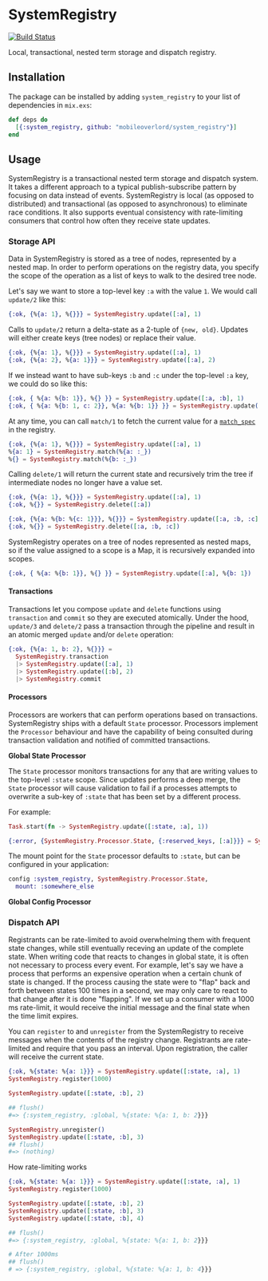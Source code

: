 # SystemRegistry

[![Build Status](https://travis-ci.org/mobileoverlord/system_registry.svg?branch=master)](https://travis-ci.org/mobileoverlord/system_registry)

Local, transactional, nested term storage and dispatch registry.

## Installation

The package can be installed by adding `system_registry` to your list of dependencies in `mix.exs`:

```elixir
def deps do
  [{:system_registry, github: "mobileoverlord/system_registry"}]
end
```

## Usage

SystemRegistry is a transactional nested term storage and dispatch system. It takes a different approach to a typical publish-subscribe pattern by focusing on data instead of events. SystemRegistry is local (as opposed to distributed) and transactional (as opposed to asynchronous) to eliminate race conditions. It also supports eventual consistency with rate-limiting consumers that control how often they receive state updates.

### Storage API

Data in SystemRegistry is stored as a tree of nodes, represented by a nested map. In order to perform operations on the registry data, you specify the scope of the operation as a list of keys to walk to the desired tree node.

Let's say we want to store a top-level key `:a` with the value `1`. We would call `update/2` like this:

```elixir
{:ok, {%{a: 1}, %{}}} = SystemRegistry.update([:a], 1)
```

Calls to `update/2` return a delta-state as a 2-tuple of `{new, old}`. Updates will either create keys (tree nodes) or replace their value.

```elixir
{:ok, {%{a: 1}, %{}}} = SystemRegistry.update([:a], 1)
{:ok, {%{a: 2}, %{a: 1}}} = SystemRegistry.update([:a], 2)
```

If we instead want to have sub-keys `:b` and `:c` under the top-level `:a` key, we could do so like this:

```elixir
{:ok, { %{a: %{b: 1}}, %{} }} = SystemRegistry.update([:a, :b], 1)
{:ok, { %{a: %{b: 1, c: 2}}, %{a: %{b: 1}} }} = SystemRegistry.update([:a, :c], 2)
```

At any time, you can call `match/1` to fetch the current value for a [`match_spec`](https://hexdocs.pm/elixir/Registry.html#match/3) in the registry.

```elixir
{:ok, {%{a: 1}, %{}}} = SystemRegistry.update([:a], 1)
%{a: 1} = SystemRegistry.match(%{a: :_})
%{} = SystemRegistry.match(%{b: :_})
```

Calling `delete/1` will return the current state and recursively trim the tree if intermediate nodes no longer have a value set.

```elixir
{:ok, {%{a: 1}, %{}}} = SystemRegistry.update([:a], 1)
{:ok, %{}} = SystemRegistry.delete([:a])

{:ok, {%{a: %{b: %{c: 1}}}, %{}}} = SystemRegistry.update([:a, :b, :c], 1)
{:ok, %{}} = SystemRegistry.delete([:a, :b, :c])
```

SystemRegistry operates on a tree of nodes represented as nested maps, so if the value assigned to a scope is a Map, it is recursively expanded into scopes.

```elixir
{:ok, { %{a: %{b: 1}}, %{} }} = SystemRegistry.update([:a], %{b: 1})
```

#### Transactions

Transactions let you compose `update` and `delete` functions using `transaction` and `commit` so they are executed atomically. Under the hood, `update/3` and `delete/2` pass a transaction through the pipeline and result in an atomic merged `update` and/or `delete` operation:

```elixir
{:ok, {%{a: 1, b: 2}, %{}}} =
  SystemRegistry.transaction
  |> SystemRegistry.update([:a], 1)
  |> SystemRegistry.update([:b], 2)
  |> SystemRegistry.commit
```

#### Processors

Processors are workers that can perform operations based on transactions. SystemRegistry ships with a default `State` processor. Processors implement the `Processor` behaviour and have the capability of being consulted during transaction validation and notified of committed transactions.

**Global State Processor**

The `State` processor monitors transactions for any that are writing values to the top-level `:state` scope.
Since updates performs a deep merge, the `State` processor will cause validation to fail if a processes attempts to overwrite a sub-key of `:state` that has been set by a different process.

For example:
```elixir
Task.start(fn -> SystemRegistry.update([:state, :a], 1))

{:error, {SystemRegistry.Processor.State, {:reserved_keys, [:a]}}} = SystemRegistry.update([:state, :a], 2)
```

The mount point for the `State` processor defaults to `:state`, but can be configured in your application:

```elixir
config :system_registry, SystemRegistry.Processor.State,
  mount: :somewhere_else
```

**Global Config Processor**



### Dispatch API

Registrants can be rate-limited to avoid overwhelming them with frequent state changes, while still eventually receving an update of the complete state.
When writing code that reacts to changes in global state, it is often not necessary to process every event.
For example, let's say we have a process that performs an expensive operation when a certain chunk of state is changed.
If the process causing the state were to "flap" back and forth between states 100 times in a second, we may only care to react to that change after it is done "flapping".
If we set up a consumer with a 1000 ms rate-limit, it would receive the initial message and the final state when the time limit expires.

You can `register` to and `unregister` from the SystemRegistry to receive messages when the contents of the registry change.
Registrants are rate-limited and require that you pass an interval.
Upon registration, the caller will receive the current state.

```elixir
{:ok, %{state: %{a: 1}}} = SystemRegistry.update([:state, :a], 1)
SystemRegistry.register(1000)

SystemRegistry.update([:state, :b], 2)

## flush()
#=> {:system_registry, :global, %{state: %{a: 1, b: 2}}}

SystemRegistry.unregister()
SystemRegistry.update([:state, :b], 3)
## flush()
#=> (nothing)
```

How rate-limiting works

```elixir
{:ok, %{state: %{a: 1}}} = SystemRegistry.update([:state, :a], 1)
SystemRegistry.register(1000)

SystemRegistry.update([:state, :b], 2)
SystemRegistry.update([:state, :b], 3)
SystemRegistry.update([:state, :b], 4)

## flush()
#=> {:system_registry, :global, %{state: %{a: 1, b: 2}}}

# After 1000ms
## flush()
# => {:system_registry, :global, %{state: %{a: 1, b: 4}}}
```
